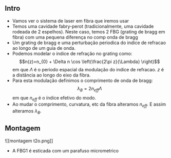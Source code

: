 ## Intro
- Vamos ver o sistema de laser em fibra que iremos usar
- Temos uma cavidade fabry-perot (tradicionalmente, uma cavidade rodeada de 2 espelhos). Neste caso, temos 2 FBG (grating de bragg em fibra) com uma pequena diferença no comp onda de bragg
- Um grating de bragg e uma perturbação periodica do indice de refracao ao longo de um guia de onda. 
- Podemos modelar o indice de refração no grating como:
$$n(z)=n_{0} + \Delta n \cos \left(\frac{2\pi z}{\Lambda} \right)$$
em que $\Lambda$ é o periodo espacial da modulação do indice de refracao. $z$ é a distância ao longo do eixo da fibra. 
- Para esta modulação definimos o comprimento de onda de bragg:
$$\lambda_{B}=2n_{eff} \Lambda$$
em que $n_{eff}$ é o índice efetivo do modo.
- Ao mudar o comprimento, curvatura, etc da fibra alteramos $n_{eff}$. E assim alteramos $\lambda_B$. 

## Montagem
![[montagem t2o.png]]
- A FBG1 é esticada com um parafuso micrometrico
